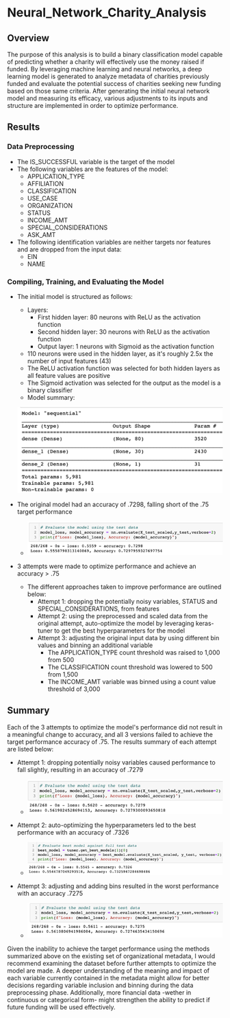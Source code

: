# Neural_Network_Charity_Analysis

## Overview

The purpose of this analysis is to build a binary classification model capable of predicting whether a charity will effectively use the money raised if funded. By leveraging machine learning and neural networks, a deep learning model is generated to analyze metadata of charities previously funded and evaluate the potential success of charities seeking new funding based on those same criteria. After generating the initial neural network model and measuring its efficacy, various adjustments to its inputs and structure are implemented in order to optimize performance.

## Results

### Data Preprocessing

- The IS_SUCCESSFUL variable is the target of the model
- The following variables are the features of the model:
  - APPLICATION_TYPE
  - AFFILIATION
  - CLASSIFICATION
  - USE_CASE
  - ORGANIZATION
  - STATUS
  - INCOME_AMT
  - SPECIAL_CONSIDERATIONS
  - ASK_AMT
- The following identification variables are neither targets nor features and are dropped from the input data:
  - EIN
  - NAME

### Compiling, Training, and Evaluating the Model

- The initial model is structured as follows:
  - Layers:
    - First hidden layer: 80 neurons with ReLU as the activation function
    - Second hidden layer: 30 neurons with ReLU as the activation function
    - Output layer: 1 neurons with Sigmoid as the activation function
  - 110 neurons were used in the hidden layer, as it's roughly 2.5x the number of input features (43)
  - The ReLU activation function was selected for both hidden layers as all feature values are positive
  - The Sigmoid activation was selected for the output as the model is a binary classifier
  - Model summary:
  
  ![nn-original-summary-output](imgs/nn-original-summary-resized.png)

- The original model had an accuracy of .7298, falling short of the .75 target performance
  - ![accuracy-original-attempt](imgs/accuracy-original-attempt.png)

- 3 attempts were made to optimize performance and achieve an accuracy > .75
  - The different approaches taken to improve performance are outlined below:
    - Attempt 1: dropping the potentially noisy variables, STATUS and SPECIAL_CONSIDERATIONS, from features
    - Attempt 2: using the preprocessed and scaled data from the original attempt, auto-optimize the model by leveraging keras-tuner to get the best hyperparameters for the model
    - Attempt 3: adjusting the original input data by using different bin values and binning an additional variable
      - The APPLICATION_TYPE count threshold was raised to 1,000 from 500
      - The CLASSIFICATION count threshold was lowered to 500 from 1,500
      - The INCOME_AMT variable was binned using a count value threshold of 3,000

## Summary

Each of the 3 attempts to optimize the model's performance did not result in a meaningful change to accuracy, and all 3 versions failed to achieve the target performance accuracy of .75. The results summary of each attempt are listed below:

- Attempt 1: dropping potentially noisy variables caused performance to fall slightly, resulting in an accuracy of .7279
  - ![accuracy-optimization-attempt-1](imgs/optimization-attempt-1.png)

- Attempt 2: auto-optimizing the hyperparameters led to the best performance with an accuracy of .7326
  - ![accuracy-optimization-attempt-2](imgs/optimization-attempt-2.png)

- Attempt 3: adjusting and adding bins resulted in the worst performance with an accuracy .7275
  - ![accuracy-optimization-attempt-3](imgs/optimization-attempt-3.png)

Given the inability to achieve the target performance using the methods summarized above on the existing set of organizational metadata, I would recommend examining the dataset before further attempts to optimize the model are made. A deeper understanding of the meaning and impact of each variable currently contained in the metadata might allow for better decisions regarding variable inclusion and binning during the data preprocessing phase. Additionally, more financial data -wether in continuous or categorical form- might strengthen the ability to predict if future funding will be used effectively.
